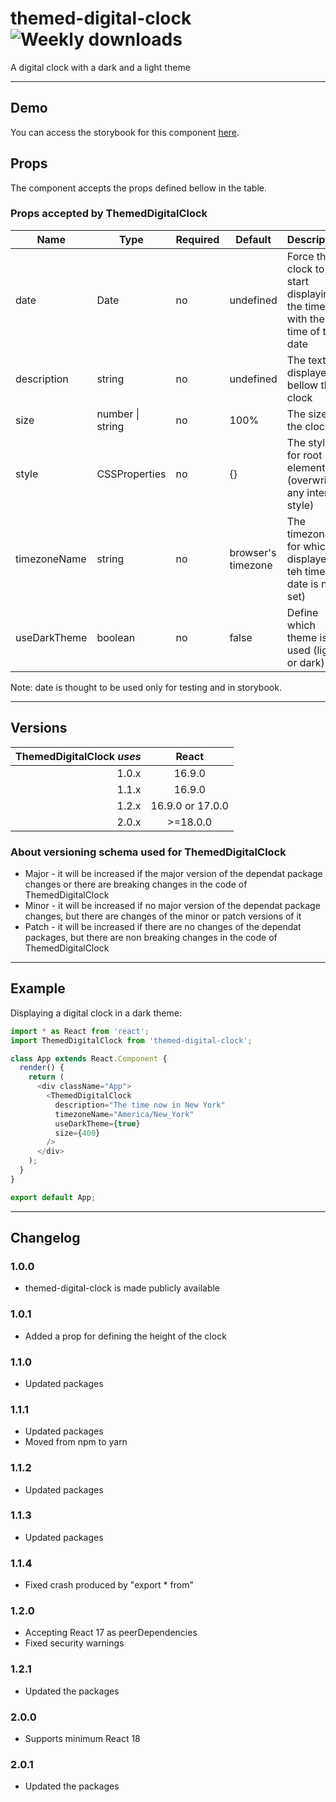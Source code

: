 # themed-digital-clock ![Weekly downloads](https://img.shields.io/npm/dw/themed-digital-clock 'Weekly downloads')

A digital clock with a dark and a light theme

---

## Demo

You can access the storybook for this component [here](https://iulian-radu-at.github.io/themed-digital-clock/).

## Props

The component accepts the props defined bellow in the table.

### Props accepted by ThemedDigitalClock

| Name         | Type             | Required | Default            | Description                                                             |
| ------------ | ---------------- | -------- | ------------------ | ----------------------------------------------------------------------- |
| date         | Date             | no       | undefined          | Force the clock to start displaying the time with the time of this date |
| description  | string           | no       | undefined          | The text displayed bellow the clock                                     |
| size         | number \| string | no       | 100%               | The size of the clock                                                   |
| style        | CSSProperties    | no       | {}                 | The style for root element (overwrite any internal style)               |
| timezoneName | string           | no       | browser's timezone | The timezone for which is displayed teh time (if date is not set)       |
| useDarkTheme | boolean          | no       | false              | Define which theme is used (light or dark)                              |

Note: date is thought to be used only for testing and in storybook.

---

## Versions

| ThemedDigitalClock _uses_ |      React       |
| ------------------------: | :--------------: |
|                     1.0.x |      16.9.0      |
|                     1.1.x |      16.9.0      |
|                     1.2.x | 16.9.0 or 17.0.0 |
|                     2.0.x |     >=18.0.0     |

### About versioning schema used for ThemedDigitalClock

- Major - it will be increased if the major version of the dependat package changes or there are breaking changes in the code of ThemedDigitalClock
- Minor - it will be increased if no major version of the dependat package changes, but there are changes of the minor or patch versions of it
- Patch - it will be increased if there are no changes of the dependat packages, but there are non breaking changes in the code of ThemedDigitalClock

---

## Example

Displaying a digital clock in a dark theme:

```js
import * as React from 'react';
import ThemedDigitalClock from 'themed-digital-clock';

class App extends React.Component {
  render() {
    return (
      <div className="App">
        <ThemedDigitalClock
          description="The time now in New York"
          timezoneName="America/New_York"
          useDarkTheme={true}
          size={400}
        />
      </div>
    );
  }
}

export default App;
```

---

## Changelog

### 1.0.0

- themed-digital-clock is made publicly available

### 1.0.1

- Added a prop for defining the height of the clock

### 1.1.0

- Updated packages

### 1.1.1

- Updated packages
- Moved from npm to yarn

### 1.1.2

- Updated packages

### 1.1.3

- Updated packages

### 1.1.4

- Fixed crash produced by "export \* from"

### 1.2.0

- Accepting React 17 as peerDependencies
- Fixed security warnings

### 1.2.1

- Updated the packages

### 2.0.0

- Supports minimum React 18

### 2.0.1

- Updated the packages
